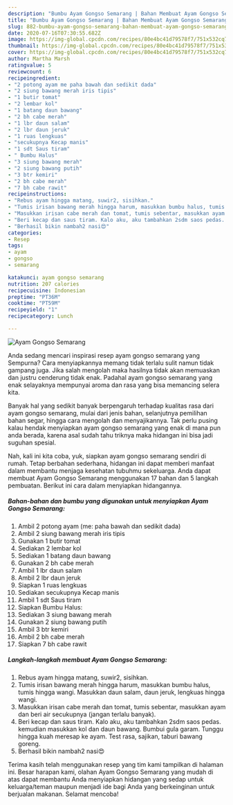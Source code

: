```yaml
---
description: "Bumbu Ayam Gongso Semarang | Bahan Membuat Ayam Gongso Semarang Yang Sempurna"
title: "Bumbu Ayam Gongso Semarang | Bahan Membuat Ayam Gongso Semarang Yang Sempurna"
slug: 882-bumbu-ayam-gongso-semarang-bahan-membuat-ayam-gongso-semarang-yang-sempurna
date: 2020-07-16T07:30:55.682Z
image: https://img-global.cpcdn.com/recipes/80e4bc41d79578f7/751x532cq70/ayam-gongso-semarang-foto-resep-utama.jpg
thumbnail: https://img-global.cpcdn.com/recipes/80e4bc41d79578f7/751x532cq70/ayam-gongso-semarang-foto-resep-utama.jpg
cover: https://img-global.cpcdn.com/recipes/80e4bc41d79578f7/751x532cq70/ayam-gongso-semarang-foto-resep-utama.jpg
author: Martha Marsh
ratingvalue: 5
reviewcount: 6
recipeingredient:
- "2 potong ayam me paha bawah dan sedikit dada"
- "2 siung bawang merah iris tipis"
- "1 butir tomat"
- "2 lembar kol"
- "1 batang daun bawang"
- "2 bh cabe merah"
- "1 lbr daun salam"
- "2 lbr daun jeruk"
- "1 ruas lengkuas"
- "secukupnya Kecap manis"
- "1 sdt Saus tiram"
- " Bumbu Halus"
- "3 siung bawang merah"
- "2 siung bawang putih"
- "3 btr kemiri"
- "2 bh cabe merah"
- "7 bh cabe rawit"
recipeinstructions:
- "Rebus ayam hingga matang, suwir2, sisihkan."
- "Tumis irisan bawang merah hingga harum, masukkan bumbu halus, tumis hingga wangi. Masukkan daun salam, daun jeruk, lengkuas hingga wangi."
- "Masukkan irisan cabe merah dan tomat, tumis sebentar, masukkan ayam dan beri air secukupnya (jangan terlalu banyak)."
- "Beri kecap dan saus tiram. Kalo aku, aku tambahkan 2sdm saos pedas. kemudian masukkan kol dan daun bawang. Bumbui gula garam. Tunggu hingga kuah meresap ke ayam. Test rasa, sajikan, taburi bawang goreng."
- "Berhasil bikin nambah2 nasi😍"
categories:
- Resep
tags:
- ayam
- gongso
- semarang

katakunci: ayam gongso semarang 
nutrition: 207 calories
recipecuisine: Indonesian
preptime: "PT36M"
cooktime: "PT59M"
recipeyield: "1"
recipecategory: Lunch

---
```



![Ayam Gongso Semarang](https://img-global.cpcdn.com/recipes/80e4bc41d79578f7/751x532cq70/ayam-gongso-semarang-foto-resep-utama.jpg)

Anda sedang mencari inspirasi resep ayam gongso semarang yang Sempurna? Cara menyiapkannya memang tidak terlalu sulit namun tidak gampang juga. Jika salah mengolah maka hasilnya tidak akan memuaskan dan justru cenderung tidak enak. Padahal ayam gongso semarang yang enak selayaknya mempunyai aroma dan rasa yang bisa memancing selera kita.

Banyak hal yang sedikit banyak berpengaruh terhadap kualitas rasa dari ayam gongso semarang, mulai dari jenis bahan, selanjutnya pemilihan bahan segar, hingga cara mengolah dan menyajikannya. Tak perlu pusing kalau hendak menyiapkan ayam gongso semarang yang enak di mana pun anda berada, karena asal sudah tahu triknya maka hidangan ini bisa jadi suguhan spesial.




Nah, kali ini kita coba, yuk, siapkan ayam gongso semarang sendiri di rumah. Tetap berbahan sederhana, hidangan ini dapat memberi manfaat dalam membantu menjaga kesehatan tubuhmu sekeluarga. Anda dapat membuat Ayam Gongso Semarang menggunakan 17 bahan dan 5 langkah pembuatan. Berikut ini cara dalam menyiapkan hidangannya.

<!--inarticleads1-->

##### Bahan-bahan dan bumbu yang digunakan untuk menyiapkan Ayam Gongso Semarang:

1. Ambil 2 potong ayam (me: paha bawah dan sedikit dada)
1. Ambil 2 siung bawang merah iris tipis
1. Gunakan 1 butir tomat
1. Sediakan 2 lembar kol
1. Sediakan 1 batang daun bawang
1. Gunakan 2 bh cabe merah
1. Ambil 1 lbr daun salam
1. Ambil 2 lbr daun jeruk
1. Siapkan 1 ruas lengkuas
1. Sediakan secukupnya Kecap manis
1. Ambil 1 sdt Saus tiram
1. Siapkan  Bumbu Halus:
1. Sediakan 3 siung bawang merah
1. Gunakan 2 siung bawang putih
1. Ambil 3 btr kemiri
1. Ambil 2 bh cabe merah
1. Siapkan 7 bh cabe rawit




<!--inarticleads2-->

##### Langkah-langkah membuat Ayam Gongso Semarang:

1. Rebus ayam hingga matang, suwir2, sisihkan.
1. Tumis irisan bawang merah hingga harum, masukkan bumbu halus, tumis hingga wangi. Masukkan daun salam, daun jeruk, lengkuas hingga wangi.
1. Masukkan irisan cabe merah dan tomat, tumis sebentar, masukkan ayam dan beri air secukupnya (jangan terlalu banyak).
1. Beri kecap dan saus tiram. Kalo aku, aku tambahkan 2sdm saos pedas. kemudian masukkan kol dan daun bawang. Bumbui gula garam. Tunggu hingga kuah meresap ke ayam. Test rasa, sajikan, taburi bawang goreng.
1. Berhasil bikin nambah2 nasi😍




Terima kasih telah menggunakan resep yang tim kami tampilkan di halaman ini. Besar harapan kami, olahan Ayam Gongso Semarang yang mudah di atas dapat membantu Anda menyiapkan hidangan yang sedap untuk keluarga/teman maupun menjadi ide bagi Anda yang berkeinginan untuk berjualan makanan. Selamat mencoba!
